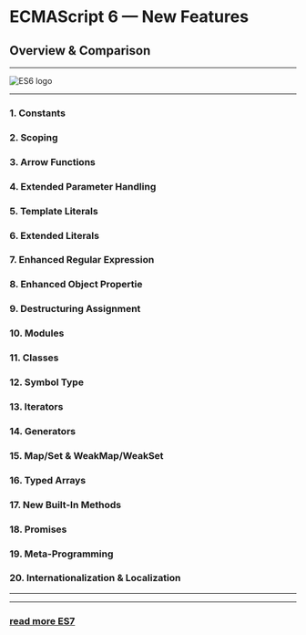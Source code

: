 # ECMAScript 6 — New Features
##  Overview & Comparison
***
![ES6 logo](http://cdn.xgqfrms.xyz/images/JS-logo.png)
***
### 1. Constants 

### 2. Scoping 

### 3. Arrow Functions 

### 4. Extended Parameter Handling 

### 5. Template Literals  

### 6. Extended Literals 

### 7. Enhanced Regular Expression  

### 8. Enhanced Object Propertie  

### 9. Destructuring Assignment  

### 10. Modules  

### 11. Classes  

### 12. Symbol Type 

### 13. Iterators  

### 14. Generators  

### 15. Map/Set & WeakMap/WeakSet 

### 16. Typed Arrays  

### 17. New Built-In Methods 

### 18. Promises  

### 19. Meta-Programming  

### 20. Internationalization & Localization

***
***

### [read more ES7](http://cdn.xgqfrms.xyz/offical-docs/ECMA/ECMA-262%207th%20edition%20June%202016.pdf)







